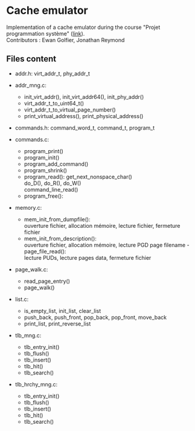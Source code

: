 # Cache emulator
Implementation of a cache emulator during the course "Projet programmation système" ([link][1]).  
Contributors : Ewan Golfier, Jonathan Reymond


## Files content
- addr.h:
    virt_addr_t,
    phy_addr_t
- addr_mng.c:
  - init_virt_addr(), init_virt_addr64(), init_phy_addr()
  - virt_addr_t_to_uint64_t()
  - virt_addr_t_to_virtual_page_number()
  - print_virtual_address(), print_physical_address()
  
- commands.h:
    command_word_t, command_t, program_t
- commands.c:
  - program_print()
  - program_init()
  - program_add_command()
  - program_shrink()
  - program_read():
      get_next_nonspace_char()  
      do_D(), do_R(), do_W()  
      command_line_read()
  - program_free():
  
- memory.c:
  - mem_init_from_dumpfile():  
      ouverture fichier, allocation mémoire, lecture fichier, fermeture fichier
  - mem_init_from_description():  
      ouverture fichier, allocation mémoire, lecture PGD page filename
      -page_file_read():   
      lecture PUDs, lecture pages data, fermeture fichier
      
- page_walk.c:
    - read_page_entry()
    - page_walk()
    
- list.c:
    - is_empty_list, init_list, clear_list
    - push_back, push_front, pop_back, pop_front, move_back
    - print_list, print_reverse_list
    
- tlb_mng.c:
    - tlb_entry_init()
    - tlb_flush()
    - tlb_insert()
    - tlb_hit()
    - tlb_search()
    
- tlb_hrchy_mng.c:
    - tlb_entry_init()
    - tlb_flush()
    - tlb_insert()
    - tlb_hit()
    - tlb_search()




[1]:https://edu.epfl.ch/coursebook/fr/projet-programmation-systeme-CS-212 "link"
